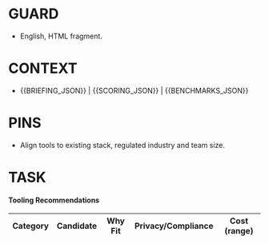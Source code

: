 # GUARD
- English, HTML fragment.

# CONTEXT
- {{BRIEFING_JSON}} | {{SCORING_JSON}} | {{BENCHMARKS_JSON}}

# PINS
- Align tools to existing stack, regulated industry and team size.

# TASK
<h4>Tooling Recommendations</h4>
<table>
  <thead>
    <tr><th>Category</th><th>Candidate</th><th>Why Fit</th><th>Privacy/Compliance</th><th>Cost (range)</th></tr>
  </thead>
  <tbody></tbody>
</table>
